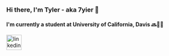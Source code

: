 ### Hi there, I'm Tyler - aka 7yier 👋 
#### I'm currently a student at University of California, Davis 🔜👨‍🎓


[<img src='https://cdn.jsdelivr.net/npm/simple-icons@3.0.1/icons/linkedin.svg' alt='linkedin' height='40'>](https://www.linkedin.com/in/tylerrainey/)  
